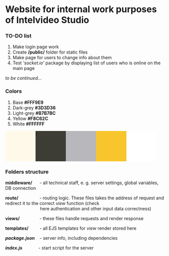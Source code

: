 # Website for internal work purposes of Intelvideo Studio

### TO-DO list

1. Make login page work
2. Create **/public/** folder for static files
3. Make page for users to change info about them
4. Test *'socket.io'* package by displaying list of users who is online on the main page

*to be continued...*

### Colors

1. Base **#FFF9E9**
2. Dark-grey **#3D3D36**
3. Light-grey **#B7B7BC**
4. Yellow **#F8C62C**
5. White **#FFFFFF**

<div style="display:flex">
    <div title="#91967A" style="width:10vw; height:10vw;background: #FFF9E9"></div>
    <div title="#F8E4D1" style="width:10vw; height:10vw;background: #3D3D36">/</div>
    <div title="#6F7864" style="width:10vw; height:10vw;background: #B7B7BC"></div>
    <div title="#FEEBE7" style="width:10vw; height:10vw;background: #F8C62C"></div>
    <div title="#FCEED9" style="width:10vw; height:10vw;background:#FFFFFF"></div>
</div>

### Folders structure

**middleware/** &nbsp;&nbsp;&nbsp;&nbsp;&nbsp;- all technical staff, e. g. server settings, global variables, DB connection

**route/** &nbsp;&nbsp;&nbsp;&nbsp;&nbsp;&nbsp;&nbsp;&nbsp;&nbsp;&nbsp;&nbsp;&nbsp;&nbsp;&nbsp;&nbsp;&nbsp;- routing logic. These files takes the address of request and redirect it to the correct *view* function (check  
&nbsp;&nbsp;&nbsp;&nbsp;&nbsp;&nbsp;&nbsp;&nbsp;&nbsp;&nbsp;&nbsp;&nbsp;&nbsp;
&nbsp;&nbsp;&nbsp;&nbsp;&nbsp;&nbsp;&nbsp;&nbsp;&nbsp;&nbsp;&nbsp;&nbsp;&nbsp;
here authentication and other input data correctness)  

**views/** &nbsp;&nbsp;&nbsp;&nbsp;&nbsp;&nbsp;&nbsp;&nbsp;&nbsp;&nbsp;&nbsp;&nbsp;&nbsp;&nbsp;&nbsp;-
these files handle requests and render response  

**templates/** &nbsp;&nbsp;&nbsp;&nbsp;&nbsp;&nbsp;&nbsp;&nbsp;-
all EJS templates for *view* render stored here  

_**package.json**_ &nbsp;&nbsp;&nbsp;-
server info, including dependencies  

_**index.js**_ &nbsp;&nbsp;&nbsp;&nbsp;&nbsp;&nbsp;&nbsp;&nbsp;&nbsp;&nbsp;&nbsp;&nbsp;-
start script for the server
